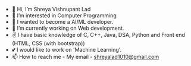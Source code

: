 - 👋 Hi, I’m Shreya Vishnupant Lad
- 👀 I’m interested in Computer Programming
- 🔭 I wanted to become a AI/ML developer.
- 🌱 I’m currently working on Web development.
- ✌️ I have basic knowledge of C, C++, Java, DSA, Python and Front end (HTML, CSS (with bootstrap))
- 💕 I would like to work on 'Machine Learning'.
- 📫 How to reach me - My email - shreyalad1010@gmail.com
<!---
ShreyaVLad/ShreyaVLad is a ✨ special ✨ repository because its `README.md` (this file) appears on your GitHub profile.
You can click the Preview link to take a look at your changes.
--->
